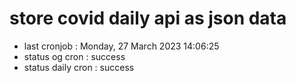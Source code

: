 # store covid daily api as json data

- last cronjob : Monday, 27 March 2023 14:06:25
- status og cron : success
- status daily cron : success
      
      